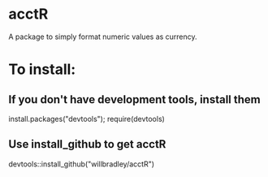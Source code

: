 # acctR

A package to simply format numeric values as currency.  

# To install:

## If you don't have development tools, install them
install.packages("devtools"); require(devtools)

## Use install_github to get acctR
devtools::install_github("willbradley/acctR")
